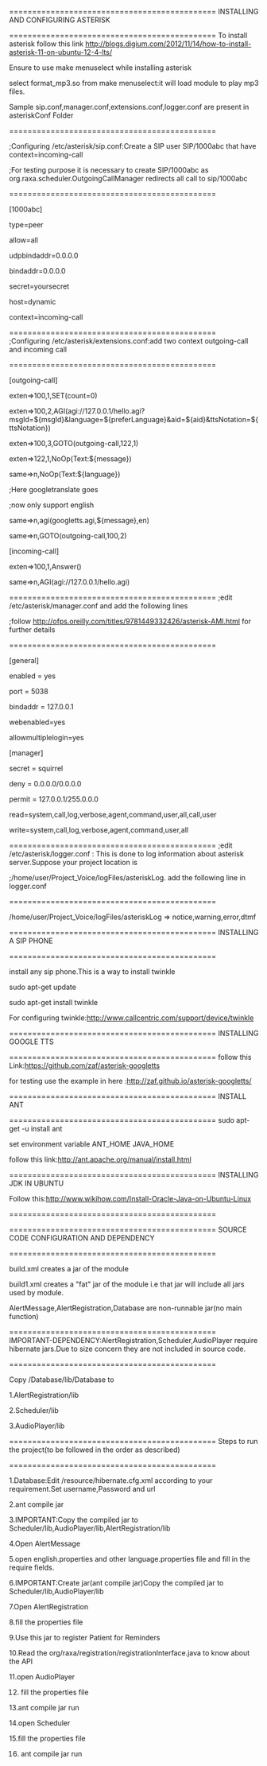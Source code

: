 =============================================
INSTALLING AND CONFIGURING ASTERISK

=============================================
To install asterisk follow this link http://blogs.digium.com/2012/11/14/how-to-install-asterisk-11-on-ubuntu-12-4-lts/
     
Ensure to  use make menuselect while installing asterisk 
   
select format_mp3.so from make menuselect:it will load module to play mp3 files.

Sample sip.conf,manager.conf,extensions.conf,logger.conf are present in asteriskConf Folder

=============================================

;Configuring /etc/asterisk/sip.conf:Create a SIP user SIP/1000abc that have context=incoming-call
 
 ;For testing purpose it is necessary to create SIP/1000abc as org.raxa.scheduler.OutgoingCallManager redirects all call to sip/1000abc

=============================================

[1000abc]

type=peer

allow=all

udpbindaddr=0.0.0.0 

bindaddr=0.0.0.0

secret=yoursecret

host=dynamic

context=incoming-call
   
=============================================   
;Configuring /etc/asterisk/extensions.conf:add two context outgoing-call and incoming call

=============================================


[outgoing-call]

exten=>100,1,SET(count=0)

exten=>100,2,AGI(agi://127.0.0.1/hello.agi?msgId=${msgId}&language=${preferLanguage}&aid=${aid}&ttsNotation=${ttsNotation})

exten=>100,3,GOTO(outgoing-call,122,1)


exten=>122,1,NoOp(Text:${message})

same=>n,NoOp(Text:${language})

;Here googletranslate goes

;now only support english

same=>n,agi(googletts.agi,${message},en)

same=>n,GOTO(outgoing-call,100,2)



[incoming-call]

exten=>100,1,Answer()

same=>n,AGI(agi://127.0.0.1/hello.agi)


=============================================
;edit /etc/asterisk/manager.conf and add the following lines

;follow http://ofps.oreilly.com/titles/9781449332426/asterisk-AMI.html for further details

=============================================

[general]

enabled = yes

port = 5038

bindaddr = 127.0.0.1

webenabled=yes

allowmultiplelogin=yes


[manager]

secret = squirrel

deny = 0.0.0.0/0.0.0.0

permit = 127.0.0.1/255.0.0.0

read=system,call,log,verbose,agent,command,user,all,call,user

write=system,call,log,verbose,agent,command,user,all


=============================================
;edit /etc/asterisk/logger.conf : This is done to log information about asterisk server.Suppose your project location is 

;/home/user/Project_Voice/logFiles/asteriskLog. add the following line in logger.conf

=============================================

/home/user/Project_Voice/logFiles/asteriskLog => notice,warning,error,dtmf


=============================================
INSTALLING A SIP PHONE

=============================================

install any sip phone.This is a way to install twinkle
 
 sudo apt-get update
 
 sudo apt-get install twinkle
  
 For configuring twinkle:http://www.callcentric.com/support/device/twinkle


=============================================
INSTALLING GOOGLE TTS

=============================================
  follow this Link:https://github.com/zaf/asterisk-googletts
   
  for testing use the example in here :http://zaf.github.io/asterisk-googletts/   


=============================================
INSTALL ANT

=============================================
  sudo apt-get -u install ant
  
  set environment variable ANT_HOME JAVA_HOME
  
  follow this link:http://ant.apache.org/manual/install.html



=============================================
INSTALLING JDK IN UBUNTU
 
Follow this:http://www.wikihow.com/Install-Oracle-Java-on-Ubuntu-Linux

=============================================


=============================================
SOURCE CODE CONFIGURATION AND DEPENDENCY

=============================================

build.xml creates a jar of the module

build1.xml creates a "fat" jar of the module i.e that jar will include all jars used by module.

AlertMessage,AlertRegistration,Database are non-runnable jar(no main function)

  
============================================= 
IMPORTANT-DEPENDENCY:AlertRegistration,Scheduler,AudioPlayer require hibernate jars.Due to size concern they are not included in source code.
  
============================================= 

Copy /Database/lib/Database to
    
1.AlertRegistration/lib
     
2.Scheduler/lib
    
3.AudioPlayer/lib


=============================================
Steps to run the project(to be followed in the order as described)

=============================================

1.Database:Edit /resource/hibernate.cfg.xml according to your requirement.Set username,Password and url

2.ant compile jar

3.IMPORTANT:Copy the compiled jar to Scheduler/lib,AudioPlayer/lib,AlertRegistration/lib



4.Open AlertMessage

5.open english.properties and other language.properties file and fill in the require fields.

6.IMPORTANT:Create jar(ant compile jar)Copy the compiled jar to Scheduler/lib,AudioPlayer/lib


7.Open AlertRegistration

8.fill the properties file

9.Use this jar to register Patient for Reminders

10.Read the  org/raxa/registration/registrationInterface.java to know about the API



11.open AudioPlayer

12. fill the properties file

13.ant compile jar run



14.open  Scheduler

15.fill the properties file

16. ant compile jar run


 
   
